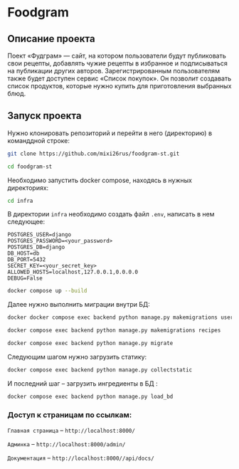 # Foodgram

## Описание проекта

Поект «Фудграм» — сайт, на котором пользователи будут публиковать свои рецепты, добавлять чужие рецепты в избранное и подписываться на публикации других авторов. Зарегистрированным пользователям также будет доступен сервис «Список покупок». Он позволит создавать список продуктов, которые нужно купить для приготовления выбранных блюд.

## Запуск проекта

Нужно клонировать репозиторий и перейти в него (директорию) в команддной строке:

```bash
git clone https://github.com/mixi26rus/foodgram-st.git 
```

```bash
cd foodgram-st
```

Необходимо запустить docker compose, находясь в нужных директориях:

```bash
cd infra
```
В директории `infra` необходимо создать файл `.env`, написать в нем следующее:

```
POSTGRES_USER=django
POSTGRES_PASSWORD=<your_password>
POSTGRES_DB=django
DB_HOST=db
DB_PORT=5432
SECRET_KEY=<your_secret_key>
ALLOWED_HOSTS=localhost,127.0.0.1,0.0.0.0
DEBUG=False
```

```bash
docker compose up --build
```

Далее нужно выполнить миграции внутри БД:

```bash
docker docker compose exec backend python manage.py makemigrations users
```

```bash
docker compose exec backend python manage.py makemigrations recipes
```

```bash
docker compose exec backend python manage.py migrate
```

Следующим шагом нужно загрузить статику:

```bash
docker compose exec backend python manage.py collectstatic
```

И последний шаг – загрузить ингредиенты в БД :

```bash
docker compose exec backend python manage.py load_bd
```

### Доступ к страницам по ссылкам:
`Главная страница` – `http://localhost:8000/`

`Админка` – `http://localhost:8000/admin/`

`Документация` – `http://localhost:8000//api/docs/`
